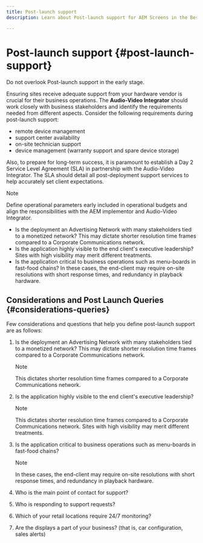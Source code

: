 ```yaml
---
title: Post-launch support
description: Learn about Post-launch support for AEM Screens in the Best Practices Guide.

---
```


# Post-launch support {#post-launch-support}


Do not overlook Post-launch support in the early stage. 

Ensuring sites receive adequate support from your hardware vendor is crucial for their business operations. The **Audio-Video Integrator** should work closely with business stakeholders and identify the requirements needed from different aspects.
Consider the following requirements during post-launch support:

* remote device management
* support center availability
* on-site technician support
* device management (warranty support and spare device storage)

Also, to prepare for long-term success, it is paramount to establish a Day 2 Service Level Agreement (SLA) in partnership with the Audio-Video Integrator. The SLA should detail all post-deployment support services to help accurately set client expectations.

>[!NOTE]
>
>Define operational parameters early included in operational budgets and align the responsibilities with the AEM implementor and Audio-Video Integrator.
>
>* Is the deployment an Advertising Network with many stakeholders tied to a monetized network? This may dictate shorter resolution time frames compared to a Corporate Communications network.
>* Is the application highly visible to the end client's executive leadership? Sites with high visibility may merit different treatments.
>* Is the application critical to business operations such as menu-boards in fast-food chains? In these cases, the end-client may require on-site resolutions with short response times, and redundancy in playback hardware.

## Considerations and Post Launch Queries {#considerations-queries}

Few considerations and questions that help you define post-launch support are as follows:

1. Is the deployment an Advertising Network with many stakeholders tied to a monetized network? This may dictate shorter resolution time frames compared to a Corporate Communications network.
  
   >[!NOTE]
   >
   > This dictates shorter resolution time frames compared to a Corporate Communications network.

1. Is the application highly visible to the end client's executive leadership? 

   >[!NOTE]
   >
   > This dictates shorter resolution time frames compared to a Corporate Communications network. Sites with high visibility may merit different treatments.

1. Is the application critical to business operations such as menu-boards in fast-food chains? 

   >[!NOTE]
   >
   > In these cases, the end-client may require on-site resolutions with short response times, and redundancy in playback hardware.

1. Who is the main point of contact for support?

1. Who is responding to support requests?

1. Which of your retail locations require 24/7 monitoring?

1. Are the displays a part of your business? (that is, car configuration, sales alerts)
